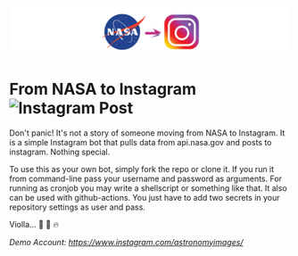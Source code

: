 <p align="center">
  <img alt="" style="{max-height: 50px}" src="https://github.com/dreygur/NASA-Insta/raw/main/images/Banner.png">
</p>

# From NASA to Instagram ![Instagram Post](https://github.com/dreygur/NASA-Insta/workflows/Instagram%20Post%20JS/badge.svg)
Don't panic! It's not a story of someone moving from NASA to Instagram.
It is a simple Instagram bot that pulls data from api.nasa.gov and posts to instagram. Nothing special.

To use this as your own bot, simply fork the repo or clone it.
If you run it from command-line pass your username and password as arguments. For running as cronjob you may write a shellscript or something like that.
It also can be used with github-actions. You just have to add two secrets in your repository settings as user and pass.

Violla... :beers: :wine_glass: :fire:

_Demo Account: https://www.instagram.com/astronomyimages/_

